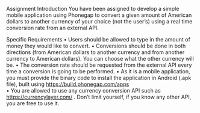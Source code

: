 Assignment Introduction
You have been assigned to develop a simple mobile application using Phonegap to convert a given amount of American dollars to another currency of your choice (not the user’s) using a real time conversion rate from an external API. 

Specific Requirements 
• Users should be allowed to type in the amount of money they would like to convert. 
• Conversions should be done in both directions (from American dollars to another currency and from another currency to American dollars). You can choose what the other currency will be. 
• The conversion rate should be requested from the external API every time a conversion is going to be performed. 
• As it is a mobile application, you must provide the binary code to install the application in Android (.apk file), built using https://build.phonegap.com/apps  
• You are allowed to use any currency conversion API such as https://currencylayer.com/ . Don’t limit yourself, if you know any other API, you are free to use it. 
